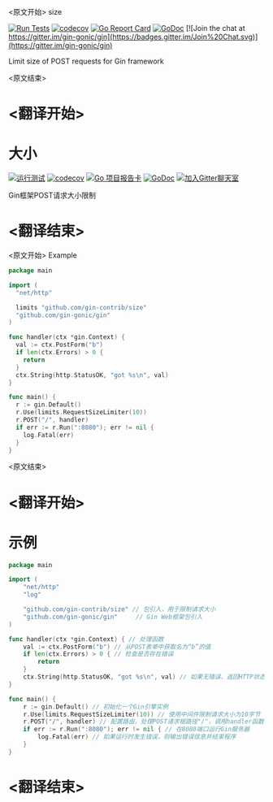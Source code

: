
<原文开始>
size

[![Run Tests](https://github.com/gin-contrib/size/actions/workflows/go.yml/badge.svg)](https://github.com/gin-contrib/size/actions/workflows/go.yml)
[![codecov](https://codecov.io/gh/gin-contrib/size/branch/master/graph/badge.svg)](https://codecov.io/gh/gin-contrib/size)
[![Go Report Card](https://goreportcard.com/badge/github.com/gin-contrib/size)](https://goreportcard.com/report/github.com/gin-contrib/size)
[![GoDoc](https://godoc.org/github.com/gin-contrib/size?status.svg)](https://godoc.org/github.com/gin-contrib/size)
[![Join the chat at https://gitter.im/gin-gonic/gin](https://badges.gitter.im/Join%20Chat.svg)](https://gitter.im/gin-gonic/gin)

Limit size of POST requests for Gin framework


<原文结束>

# <翻译开始>
# 大小

[![运行测试](https://github.com/gin-contrib/size/actions/workflows/go.yml/badge.svg)](https://github.com/gin-contrib/size/actions/workflows/go.yml)
[![codecov](https://codecov.io/gh/gin-contrib/size/branch/master/graph/badge.svg)](https://codecov.io/gh/gin-contrib/size)
[![Go 项目报告卡](https://goreportcard.com/badge/github.com/gin-contrib/size)](https://goreportcard.com/report/github.com/gin-contrib/size)
[![GoDoc](https://godoc.org/github.com/gin-contrib/size?status.svg)](https://godoc.org/github.com/gin-contrib/size)
[![加入Gitter聊天室](https://badges.gitter.im/Join%20Chat.svg)](https://gitter.im/gin-gonic/gin)

 Gin框架POST请求大小限制

# <翻译结束>


<原文开始>
Example

```go
package main

import (
  "net/http"

  limits "github.com/gin-contrib/size"
  "github.com/gin-gonic/gin"
)

func handler(ctx *gin.Context) {
  val := ctx.PostForm("b")
  if len(ctx.Errors) > 0 {
    return
  }
  ctx.String(http.StatusOK, "got %s\n", val)
}

func main() {
  r := gin.Default()
  r.Use(limits.RequestSizeLimiter(10))
  r.POST("/", handler)
  if err := r.Run(":8080"); err != nil {
    log.Fatal(err)
  }
}
```

<原文结束>

# <翻译开始>
# 示例

```go
package main

import (
    "net/http"
    "log"

    "github.com/gin-contrib/size" // 包引入，用于限制请求大小
    "github.com/gin-gonic/gin"     // Gin Web框架包引入
)

func handler(ctx *gin.Context) { // 处理函数
    val := ctx.PostForm("b") // 从POST表单中获取名为“b”的值
    if len(ctx.Errors) > 0 { // 检查是否存在错误
        return
    }
    ctx.String(http.StatusOK, "got %s\n", val) // 如果无错误，返回HTTP状态码200，并在响应体中输出获取到的值
}

func main() {
    r := gin.Default() // 初始化一个Gin引擎实例
    r.Use(limits.RequestSizeLimiter(10)) // 使用中间件限制请求大小为10字节
    r.POST("/", handler) // 配置路由，处理POST请求根路径"/"，调用handler函数
    if err := r.Run(":8080"); err != nil { // 在8080端口运行Gin服务器
        log.Fatal(err) // 如果运行时发生错误，则输出错误信息并结束程序
    }
}
```

# <翻译结束>


